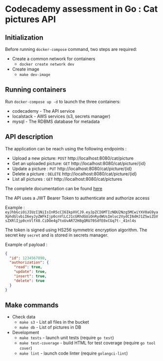 # Codecademy assessment in Go : Cat pictures API

## Initialization
Before running `docker-compose` command, two steps are required:
* Create a common network for containers
    * `docker create network dev`
* Create image
    * `make dev-image`

## Running containers
Run `docker-compose up -d` to launch the three containers:
* codecademy - The API service
* localstack - AWS services (s3, secrets manager)
* mysql - The RDBMS database for metadata

## API description
The application can be reach using the following endpoints :
* Upload a new picture: `POST` http://localhost:8080/cat/picture
* Get an uploaded picture: `GET` http://localhost:8080/cat/picture/{id}
* Update a picture : `PUT` http://localhost:8080/cat/picture/{id}
* Delete a picture : `DELETE` http://localhost:8080/cat/picture/{id}
* List all pictures : `GET` http://localhost:8080/cat/pictures

The complete documentation can be found [here](https://github.com/rbonnat/codecademy/blob/master/apidoc.md)

The API uses a JWT Bearer Token to authenticate and authorize access

Example :
`eyJhbGciOiJIUzI1NiIsInR5cCI6IkpXVCJ9.eyJpZCI6MTIzNDU2Nzg5MCwiYXV0aG9yaXphdGlvbiI6eyJyZWFkIjp0cnVlLCJ1cGRhdGUiOnRydWUsImluc2VydCI6dHJ1ZSwiZGVsZXRlIjp0cnVlfX0.CiDOe4g7toUvAR72H8gQRU70SdfE0xCGq7t-_41nl4s`

The token is signed using HS256 symmetric encryption algorithm. The secret key `secret` and is stored in secrets manager.

Example of payload :
```json
{
  "id": 1234567890,
  "authorization": {
    "read": true,
    "update": true,
    "insert": true,
    "delete": true
  }
}
```

## Make commands
* Check data
    * `make s3` - List all files in the bucket
    * `make db` - List of pictures in DB
* Development
    * `make tests` - launch unit tests (require `go test`)
    * `make test-coverage` - build HTML for test coverage (require `go tool cover`)
    * `make lint` - launch code linter (require `golangci-lint`)
